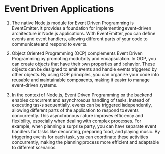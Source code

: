 # Event Driven Applications

1. The native Node.js module for Event Driven Programming is EventEmitter. It provides a foundation for implementing event-driven architecture in Node.js applications. With EventEmitter, you can define events and event handlers, allowing different parts of your code to communicate and respond to events.

2. Object Oriented Programming (OOP) complements Event Driven Programming by promoting modularity and encapsulation. In OOP, you can create objects that have their own properties and behavior. These objects can be designed to emit events and handle events triggered by other objects. By using OOP principles, you can organize your code into reusable and maintainable components, making it easier to manage event-driven systems.

3. In the context of Node.js, Event Driven Programming on the backend enables concurrent and asynchronous handling of tasks. Instead of executing tasks sequentially, events can be triggered independently, allowing different parts of the application to respond to events concurrently. This asynchronous nature improves efficiency and flexibility, especially when dealing with complex processes. For example, when planning a surprise party, you can have separate event handlers for tasks like decorating, preparing food, and playing music. By triggering events for each task, you can coordinate these activities concurrently, making the planning process more efficient and adaptable to different scenarios.

